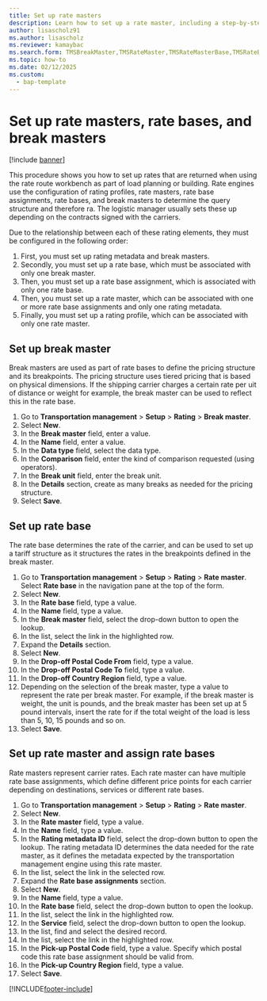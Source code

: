 ```yaml
---
title: Set up rate masters
description: Learn how to set up a rate master, including a step-by-step process for setting up break masters using the USMF demo data company. 
author: lisascholz91
ms.author: lisascholz
ms.reviewer: kamaybac
ms.search.form: TMSBreakMaster,TMSRateMaster,TMSRateMasterBase,TMSRateBaseType, TMSRouteWorkbench
ms.topic: how-to
ms.date: 02/12/2025
ms.custom: 
  - bap-template
---
```


# Set up rate masters, rate bases, and break masters

[!include [banner](../../includes/banner.md)]

This procedure shows you how to set up rates that are returned when using the rate route workbench as part of load planning or building. Rate engines use the configuration of rating profiles, rate masters, rate base assignments, rate bases, and break masters to determine the query structure and therefore ra. The logistic manager usually sets these up depending on the contracts signed with the carriers.

Due to the relationship between each of these rating elements, they must be configured in the following order:

1. First, you must set up rating metadata and break masters.
1. Secondly, you must set up a rate base, which must be associated with only one break master.
1. Then, you must set up a rate base assignment, which is associated with only one rate base.
1. Then, you must set up a rate master, which can be associated with one or more rate base assignments and only one rating metadata.
1. Finally, you must set up a rating profile, which can be associated with only one rate master.

## Set up break master

Break masters are used as part of rate bases to define the pricing structure and its breakpoints. The pricing structure uses tiered pricing that is based on physical dimensions. If the shipping carrier charges a certain rate per uit of distance or weight for example, the break master can be used to reflect this in the rate base.

1. Go to **Transportation management** \> **Setup** \> **Rating** \> **Break master**.   
1. Select **New**.
1. In the **Break master** field, enter a value.
1. In the **Name** field, enter a value.
1. In the **Data type** field, select the data type.
1. In the **Comparison** field, enter the kind of comparison requested (using operators).
1. In the **Break unit** field, enter the break unit.
1. In the **Details** section, create as many breaks as needed for the pricing structure.
1. Select **Save**.

## Set up rate base

The rate base determines the rate of the carrier, and can be used to set up a tariff structure as it structures the rates in the breakpoints defined in the break master.  

1. Go to **Transportation management** \> **Setup** \> **Rating** \> **Rate master**. Select **Rate base** in the navigation pane at the top of the form.
1. Select **New**.
1. In the **Rate base** field, type a value.
1. In the **Name** field, type a value.
1. In the **Break master** field, select the drop-down button to open the lookup.  
1. In the list, select the link in the highlighted row.
1. Expand the **Details** section.
1. Select **New**.
1. In the **Drop-off Postal Code From** field, type a value.
1. In the **Drop-off Postal Code To** field, type a value.
1. In the **Drop-off Country Region** field, type a value.
1. Depending on the selection of the break master, type a value to represent the rate per break master. For example, if the break master is weight, the unit is pounds, and the break master has been set up at 5 pound intervals, insert the rate for if the total weight of the load is less than 5, 10, 15 pounds and so on.  
1. Select **Save**.

## Set up rate master and assign rate bases

Rate masters represent carrier rates. Each rate master can have multiple rate base assignments, which define different price points for each carrier depending on destinations, services or different rate bases. 

1. Go to **Transportation management** \> **Setup** \> **Rating** \> **Rate master**.
1. Select **New**.
1. In the **Rate master** field, type a value.
1. In the **Name** field, type a value.
1. In the **Rating metadata ID** field, select the drop-down button to open the lookup. The rating metadata ID determines the data needed for the rate master, as it defines the metadata expected by the transportation management engine using this rate master.  
1. In the list, select the link in the selected row.
1. Expand the **Rate base assignments** section.
1. Select **New**.   
1. In the **Name** field, type a value.
1. In the **Rate base** field, select the drop-down button to open the lookup.
1. In the list, select the link in the highlighted row.
1. In the **Service** field, select the drop-down button to open the lookup.
1. In the list, find and select the desired record.
1. In the list, select the link in the highlighted row.
1. In the **Pick-up Postal Code** field, type a value. Specify which postal code this rate base assignment should be valid from.
1. In the **Pick-up Country Region** field, type a value.
1. Select **Save**.

[!INCLUDE[footer-include](../../../includes/footer-banner.md)]
